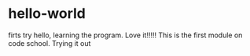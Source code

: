 # hello-world
firts try
hello, learning the program. Love it!!!!!
This is the first module on code school. 
Trying it out
